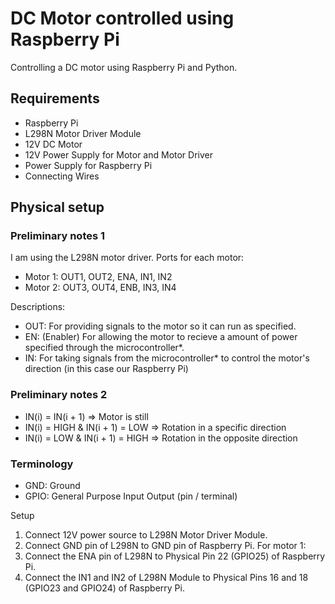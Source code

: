 # DC Motor controlled using Raspberry Pi
Controlling a DC motor using Raspberry Pi and Python.

## Requirements
- Raspberry Pi
- L298N Motor Driver Module
- 12V DC Motor
- 12V Power Supply for Motor and Motor Driver
- Power Supply for Raspberry Pi
- Connecting Wires

## Physical setup
### Preliminary notes 1
I am using the L298N motor driver. Ports for each motor:

- Motor 1: OUT1, OUT2, ENA, IN1, IN2
- Motor 2: OUT3, OUT4, ENB, IN3, IN4

Descriptions:

- OUT: For providing signals to the motor so it can run as specified.
- EN: (Enabler) For allowing the motor to recieve a amount of power specified through the microcontroller*.
- IN: For taking signals from the microcontroller* to control the motor's direction (in this case our Raspberry Pi)

### Preliminary notes 2
- IN(i) = IN(i + 1) => Motor is still
- IN(i) = HIGH & IN(i + 1) = LOW => Rotation in a specific direction
- IN(i) = LOW & IN(i + 1) = HIGH => Rotation in the opposite direction

### Terminology
- GND: Ground
- GPIO: General Purpose Input Output (pin / terminal)

Setup
1. Connect 12V power source to  L298N Motor Driver Module.
2. Connect GND pin of L298N to GND pin of Raspberry Pi.
For motor 1:
3. Connect the ENA pin of L298N to Physical Pin 22 (GPIO25) of Raspberry Pi.
4. Connect the IN1 and IN2 of L298N Module to Physical Pins 16 and 18 (GPIO23 and GPIO24) of Raspberry Pi.
